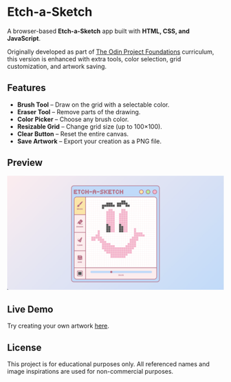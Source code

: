 # Etch-a-Sketch

A browser-based **Etch-a-Sketch** app built with **HTML, CSS, and JavaScript**.

Originally developed as part of [The Odin Project Foundations](https://www.theodinproject.com/paths/foundations/courses/foundations) curriculum, this version is enhanced with extra tools, color selection, grid customization, and artwork saving.

## Features

- **Brush Tool** – Draw on the grid with a selectable color.
- **Eraser Tool** – Remove parts of the drawing.
- **Color Picker** – Choose any brush color.
- **Resizable Grid** – Change grid size (up to 100×100).
- **Clear Button** – Reset the entire canvas.
- **Save Artwork** – Export your creation as a PNG file.

## Preview

![Preview](./images/preview/preview1.png)

## Live Demo
Try creating your own artwork [here](https://charmbun.github.io/etch-a-sketch/).

## License
This project is for educational purposes only.
All referenced names and image inspirations are used for non-commercial purposes.